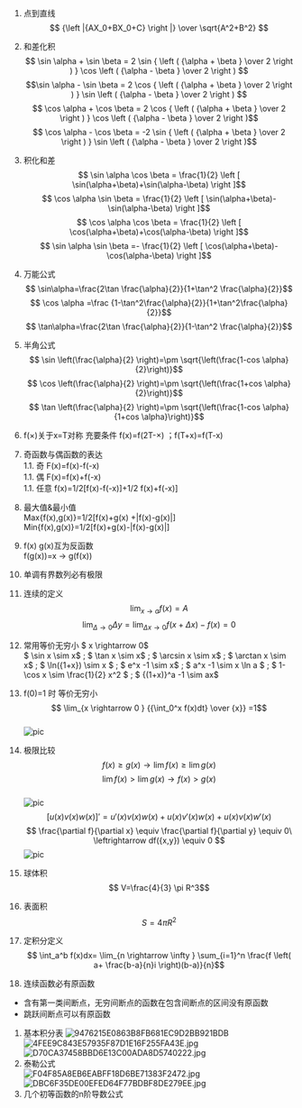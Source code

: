 
1. 点到直线
$$ {\left |{AX_0+BX_0+C} \right |} \over \sqrt{A^2+B^2} $$  
1. 和差化积  
$$ \sin \alpha + \sin \beta = 2 \sin { \left ( {\alpha + \beta } \over 2 \right ) } \cos \left ( {\alpha - \beta } \over 2 \right ) $$
$$\sin \alpha - \sin \beta = 2 \cos { \left ( {\alpha + \beta } \over 2 \right ) } \sin \left ( {\alpha - \beta } \over 2 \right ) $$
$$ \cos \alpha + \cos \beta = 2 \cos { \left ( {\alpha + \beta } \over 2 \right ) } \cos \left ( {\alpha - \beta } \over 2 \right )$$
$$ \cos \alpha - \cos \beta = -2 \sin { \left ( {\alpha + \beta } \over 2 \right ) } \sin \left ( {\alpha - \beta } \over 2 \right )$$  
1. 积化和差  
$$ \sin \alpha \cos \beta = \frac{1}{2} \left [ \sin(\alpha+\beta)+\sin(\alpha-\beta) \right ]$$
$$ \cos \alpha \sin \beta = \frac{1}{2} \left [ \sin(\alpha+\beta)-\sin(\alpha-\beta) \right ]$$
$$ \cos \alpha \cos \beta = \frac{1}{2} \left [ \cos(\alpha+\beta)+\cos(\alpha-\beta) \right ]$$
$$ \sin \alpha \sin \beta =- \frac{1}{2} \left [ \cos(\alpha+\beta)-\cos(\alpha-\beta) \right ]$$
1. 万能公式  
$$ \sin\alpha=\frac{2\tan \frac{\alpha}{2}}{1+\tan^2 \frac{\alpha}{2}}$$
$$ \cos \alpha =\frac {1-\tan^2\frac{\alpha}{2}}{1+\tan^2\frac{\alpha}{2}}$$
$$ \tan\alpha=\frac{2\tan \frac{\alpha}{2}}{1-\tan^2 \frac{\alpha}{2}}$$
1. 半角公式  
$$ \sin \left(\frac{\alpha}{2} \right)=\pm \sqrt{\left(\frac{1-cos \alpha}{2}\right)}$$
$$ \cos \left(\frac{\alpha}{2} \right)=\pm \sqrt{\left(\frac{1+cos \alpha}{2}\right)}$$
$$ \tan \left(\frac{\alpha}{2} \right)=\pm \sqrt{\left(\frac{1-cos \alpha}{1+cos \alpha}\right)}$$  
1. f(×)关于x=T对称  充要条件
f(x)=f(2T-×)  ；f(T+x)=f(T-x)

1. 奇函数与偶函数的表达  
1.1. 奇 F(x)=f(x)-f(-x)  
1.1. 偶 F(x)=f(x)+f(-x)  
1.1. 任意 f(x)=1/2[f(x)-f(-x)]+1/2 f(x)+f(-x)]  
1. 最大值&最小值  
Max{f(x),g(x)}=1/2[f(x)+g(x) +|f(x)-g(x)|]  
Min{f(x),g(x)}=1/2[f(x)+g(x)-|f(x)-g(x)|]  

1. f(x)  g(x)互为反函数  
f(g(x))=x $\rightarrow$  g(f(x))  

1. 单调有界数列必有极限  
1. 连续的定义  
$$ \lim_{x\rightarrow a}f(x)=A$$
$$ \lim_{\Delta\rightarrow0}\Delta y=\lim_{\Delta x \rightarrow 0 } f(x+ \Delta x) - f(x)=0$$
1. 常用等价无穷小 $ x \rightarrow 0$  
$ \sin x \sim x$ ; $ \tan x \sim x$ ; $ \arcsin x \sim x$ ; $ \arctan x \sim x$ ; $ \ln({1+x}) \sim x $ ; $ e^x -1 \sim x$ ; $ a^x -1 \sim x \ln a $ ; $ 1-\cos x \sim \frac{1}{2} x^2 $ ; $ {(1+x)}^a -1 \sim ax$  
1. f(0)=1 时 等价无穷小
$$ \lim_{x \rightarrow 0 } {{\int_0^x f(x)dt} \over {x}} =1$$  
![pic](9345E7/9345E74D588F5883C9985F64C9B1.jpg)
1. 极限比较  
$$ f(x) \geq g(x) \rightarrow \lim f(x) \geq \lim g(x) $$
$$ \lim f(x) > \lim g(x) \rightarrow f(x) > g(x) $$  
![pic](9345E7/FA713494D7721783E05C994D3FC274D0.jpg)
$$ [u(x)v(x)w(x)]'= u'(x)v(x)w(x)+u(x)v'(x)w(x)+u(x)v(x)w'(x)$$
$$ \frac{\partial f}{\partial x} \equiv \frac{\partial f}{\partial y} \equiv 0\ \leftrightarrow df({x,y}) \equiv 0 $$
![pic](9345E7/75F34B3DC01B176842127DE457F96A09.jpg)
1. 球体积  
$$ V=\frac{4}{3} \pi R^3$$
1. 表面积  
$$ S= 4 \pi R^2$$
1. 定积分定义  
$$ \int_a^b f(x)dx= \lim_{n \rightarrow \infty } \sum_{i=1}^n \frac{f \left( a+ \frac{b-a}{n}i \right)(b-a)}{n}$$  
1. 连续函数必有原函数
* 含有第一类间断点，无穷间断点的函数在包含间断点的区间没有原函数  
* 跳跃间断点可以有原函数
1. 基本积分表
![9476215E0863B8FB681EC9D2BB921BDB](9345E7/9476215E0863B8FB681EC9D2BB921BDB.jpg)
![4FEE9C843E57935F87D1E16F255FA43E.jpg](9345E7/4FEE9C843E57935F87D1E16F255FA43E.jpg)
![D70CA37458BBD6E13C00ADA8D5740222.jpg](9345E7/D70CA37458BBD6E13C00ADA8D5740222.jpg)
1. 泰勒公式  
![F04F85A8EB6EABFF18D6BE71383F2472.jpg](9345E7/F04F85A8EB6EABFF18D6BE71383F2472.jpg)
![DBC6F35DE00EFED64F77BDBF8DE279EE.jpg](9345E7/DBC6F35DE00EFED64F77BDBF8DE279EE.jpg)
1. 几个初等函数的n阶导数公式  

